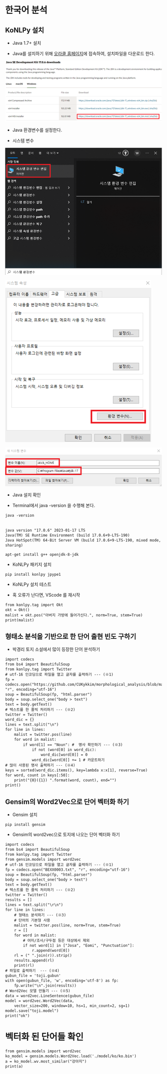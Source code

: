 # 한국어 분석

## KoNLPy 설치

- Java 1.7+ 설치

 * Java를 설치하기 위해  [오라클 홈페이지](https://www.oracle.com/java/technologies/downloads/#jdk17-windows)에 접속하여, 설치파일을 다운로드 한다.

![1](./images/1.png)

- Java 환경변수를 설정한다. 
 * 시스템 변수

![2](./images/2.png)

![3](./images/3.png)

![4](./images/4.png)

- Java 설치 확인
 * Terminal에서 java -version 을 수행해 본다.

```
java -version


java version "17.0.6" 2023-01-17 LTS
Java(TM) SE Runtime Environment (build 17.0.6+9-LTS-190)
Java HotSpot(TM) 64-Bit Server VM (build 17.0.6+9-LTS-190, mixed mode, sharing)
```

```
apt-get install g++ openjdk-8-jdk
```

- KoNLPy 패키지 설치

```
pip install konlpy jpype1
```

- KoNLPy 설치 테스트
 * 혹 오류가 난다면, VScode 를 재시작

 ```
from konlpy.tag import Okt
okt = Okt()
malist = okt.pos("아버지 가방에 들어가신다.", norm=True, stem=True)
print(malist)
 ```


## 형태소 분석을 기반으로 한 단어 출현 빈도 구하기

- 박경리 토지 소설에서 많이 등장한 단어 분석하기

```
import codecs
from bs4 import BeautifulSoup
from konlpy.tag import Twitter
# utf-16 인코딩으로 파일을 열고 글자를 출력하기 --- (※1)
fp = codecs.open("https://github.com/CUKykkim/morphological_analysis/blob/master/BEXX0003.txt", "r", encoding="utf-16")
soup = BeautifulSoup(fp, "html.parser")
body = soup.select_one("body > text")
text = body.getText()
# 텍스트를 한 줄씩 처리하기 --- (※2)
twitter = Twitter()
word_dic = {}
lines = text.split("\n")
for line in lines:
    malist = twitter.pos(line)
    for word in malist:
        if word[1] == "Noun": #  명사 확인하기 --- (※3)
            if not (word[0] in word_dic):
                word_dic[word[0]] = 0
            word_dic[word[0]] += 1 # 카운트하기
# 많이 사용된 명사 출력하기 --- (※4)
keys = sorted(word_dic.items(), key=lambda x:x[1], reverse=True)
for word, count in keys[:50]:
    print("{0}({1}) ".format(word, count), end="")
print()
```




## Gensim의 Word2Vec으로 단어 벡터화 하기

- Gensim 설치

```
pip install gensim
```

- Gensim의 word2vec으로 토지에 나오는 단어 벡터화 하기

```
import codecs
from bs4 import BeautifulSoup
from konlpy.tag import Twitter
from gensim.models import word2vec
# utf-16 인코딩으로 파일을 열고 글자를 출력하기 --- (※1)
fp = codecs.open("BEXX0003.txt", "r", encoding="utf-16")
soup = BeautifulSoup(fp, "html.parser")
body = soup.select_one("body > text")
text = body.getText()
# 텍스트를 한 줄씩 처리하기 --- (※2)
twitter = Twitter()
results = []
lines = text.split("\r\n")
for line in lines:
    # 형태소 분석하기 --- (※3)
    # 단어의 기본형 사용
    malist = twitter.pos(line, norm=True, stem=True)
    r = []
    for word in malist:
        # 어미/조사/구두점 등은 대상에서 제외 
        if not word[1] in ["Josa", "Eomi", "Punctuation"]:
            r.append(word[0])
    rl = (" ".join(r)).strip()
    results.append(rl)
    print(rl)
# 파일로 출력하기  --- (※4)
gubun_file = 'toji.gubun'
with open(gubun_file, 'w', encoding='utf-8') as fp:
    fp.write("\n".join(results))
# Word2Vec 모델 만들기 --- (※5)
data = word2vec.LineSentence(gubun_file)
model = word2vec.Word2Vec(data, 
    vector_size=200, window=10, hs=1, min_count=2, sg=1)
model.save("toji.model")
print("ok")
```

# 벡터화 된 단어들 확인


```
from gensim.models import word2vec
ko_model = gensim.models.Word2Vec.load('./model/ko/ko.bin')
a = ko_model.wv.most_similar("강아지")
print(a)
```
